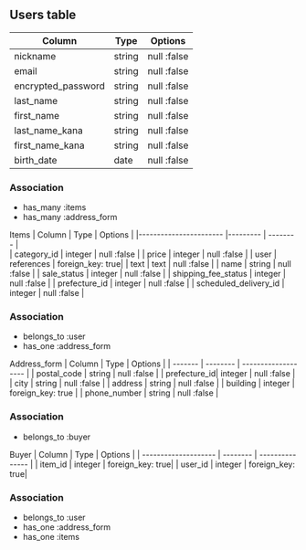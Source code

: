 




## Users table

| Column                | Type   | Options     |
|---------------------  |------- | ---------   |
| nickname              | string | null :false |  
| email                 | string | null :false |
| encrypted_password    | string | null :false |
| last_name             | string | null :false |
| first_name            | string | null :false |
| last_name_kana        | string | null :false |
| first_name_kana       | string | null :false |
| birth_date            | date   | null :false |


### Association
* has_many :items
* has_many :address_form





Items
| Column                  | Type       | Options          |
|-----------------------  |---------   | --------         |             
| category_id             | integer    | null :false      |
| price                   | integer    | null :false      |
| user                    | references | foreign_key: true| 
| text                    | text       | null :false      |
| name                    | string     | null :false      |
| sale_status             | integer    | null :false      |
| shipping_fee_status     | integer    | null :false      |
| prefecture_id           | integer    | null :false      |
| scheduled_delivery_id   | integer    | null :false      |


### Association
- belongs_to :user
- has_one :address_form


Address_form
| Column       | Type       | Options                      |
| -------      | --------   | -------------------          |
| postal_code  | string     |  null :false                 | 
| prefecture_id| integer    |  null :false                 |
| city         | string     |  null :false                 |
| address      | string     |  null :false                 |
| building     | integer    |  foreign_key: true           |
| phone_number | string     |  null :false                 |

### Association
- belongs_to :buyer
 





Buyer
| Column                | Type       | Options          |
| --------------------  | --------   | ---------------  |
| item_id               | integer    | foreign_key: true|
| user_id               | integer    | foreign_key: true|
### Association 
- belongs_to :user
- has_one :address_form
- has_one :items